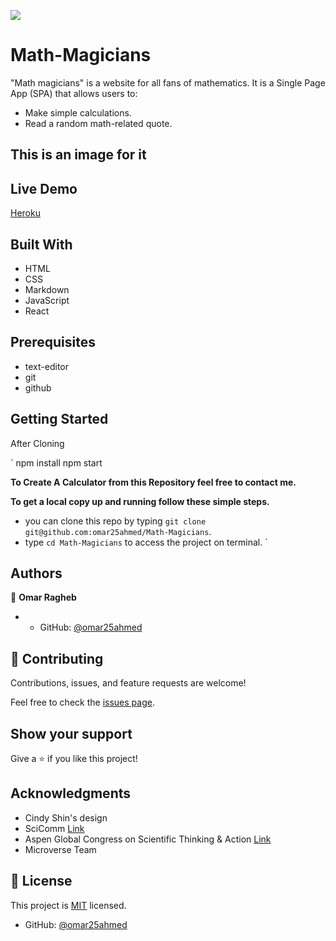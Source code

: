 
![](https://img.shields.io/badge/Microverse-blueviolet)
# Math-Magicians

"Math magicians" is a website for all fans of mathematics. It is a Single Page App (SPA) that allows users to:

- Make simple calculations.
- Read a random math-related quote.

## This is an image for it


## Live Demo
[Heroku](https://peaceful-bayou-47434.herokuapp.com/calculator)




## Built With

- HTML
- CSS
- Markdown
- JavaScript
- React

## Prerequisites 

- text-editor
- git 
- github

## Getting Started
After Cloning

`
npm install
npm start

**To Create A Calculator from this Repository feel free to contact me.**

**To get a local copy up and running follow these simple steps.**
- you can clone this repo by typing `git clone git@github.com:omar25ahmed/Math-Magicians`.
- type `cd Math-Magicians` to access the project on terminal.
`
## Authors

👤 **Omar Ragheb**

- - GitHub: [@omar25ahmed](https://github.com/omar25ahmed)


## 🤝 Contributing

Contributions, issues, and feature requests are welcome!

Feel free to check the [issues page](https://github.com/omar25ahmed/Math-Magicians).

## Show your support

Give a ⭐️ if you like this project!

## Acknowledgments

- Cindy Shin's design
- SciComm [Link](https://www.scicommcon.org/)
- Aspen Global Congress on Scientific Thinking & Action [Link](https://www.aspeninstitute.org/programs/science-society/global-science-congress/)
- Microverse Team

## 📝 License

This project is [MIT](./MIT.md) licensed.

- GitHub: [@omar25ahmed](https://github.com/omar25ahmed)
